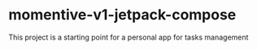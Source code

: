 # momentive-v1-jetpack-compose

This project is a starting point for a personal app for tasks management